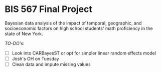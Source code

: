 # BIS 567 Final Project

Bayesian data analysis of the impact of temporal, geographic, and socioeconomic factors on high school students' math proficiency in the state of New York.

_TO-DO's_:
 - [ ] Look into CARBayesST or opt for simpler linear random effects model
 - [ ] Josh's OH on Tuesday
 - [ ] Clean data and impute missing values
